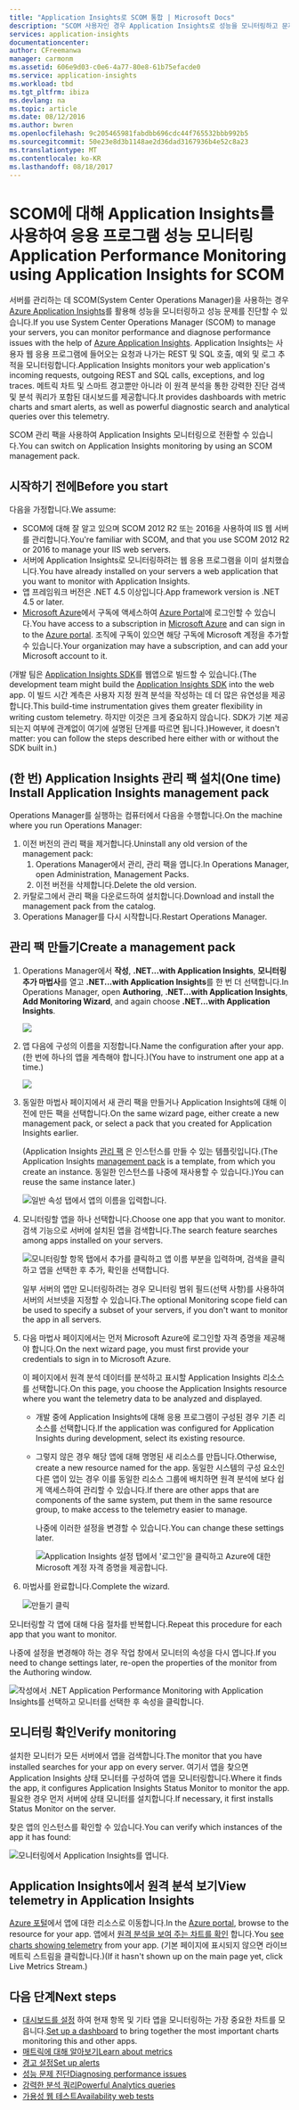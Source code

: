 ```yaml
---
title: "Application Insights로 SCOM 통합 | Microsoft Docs"
description: "SCOM 사용자인 경우 Application Insights로 성능을 모니터링하고 문제를 진단합니다. 포괄적 대시보드, 스마트 경고, 강력한 진단 도구 및 분석 쿼리."
services: application-insights
documentationcenter: 
author: CFreemanwa
manager: carmonm
ms.assetid: 606e9d03-c0e6-4a77-80e8-61b75efacde0
ms.service: application-insights
ms.workload: tbd
ms.tgt_pltfrm: ibiza
ms.devlang: na
ms.topic: article
ms.date: 08/12/2016
ms.author: bwren
ms.openlocfilehash: 9c205465981fabdbb696cdc44f765532bbb992b5
ms.sourcegitcommit: 50e23e8d3b1148ae2d36dad3167936b4e52c8a23
ms.translationtype: MT
ms.contentlocale: ko-KR
ms.lasthandoff: 08/18/2017
---
```

# <a name="application-performance-monitoring-using-application-insights-for-scom"></a><span data-ttu-id="3474d-104">SCOM에 대해 Application Insights를 사용하여 응용 프로그램 성능 모니터링</span><span class="sxs-lookup"><span data-stu-id="3474d-104">Application Performance Monitoring using Application Insights for SCOM</span></span>
<span data-ttu-id="3474d-105">서버를 관리하는 데 SCOM(System Center Operations Manager)을 사용하는 경우 [Azure Application Insights](app-insights-asp-net.md)를 활용해 성능을 모니터링하고 성능 문제를 진단할 수 있습니다.</span><span class="sxs-lookup"><span data-stu-id="3474d-105">If you use System Center Operations Manager (SCOM) to manage your servers, you can monitor performance and diagnose performance issues with the help of [Azure Application Insights](app-insights-asp-net.md).</span></span> <span data-ttu-id="3474d-106">Application Insights는 사용자 웹 응용 프로그램에 들어오는 요청과 나가는 REST 및 SQL 호출, 예외 및 로그 추적을 모니터링합니다.</span><span class="sxs-lookup"><span data-stu-id="3474d-106">Application Insights monitors your web application's incoming requests, outgoing REST and SQL calls, exceptions, and log traces.</span></span> <span data-ttu-id="3474d-107">메트릭 차트 및 스마트 경고뿐만 아니라 이 원격 분석을 통한 강력한 진단 검색 및 분석 쿼리가 포함된 대시보드를 제공합니다.</span><span class="sxs-lookup"><span data-stu-id="3474d-107">It provides dashboards with metric charts and smart alerts, as well as powerful diagnostic search and analytical queries over this telemetry.</span></span> 

<span data-ttu-id="3474d-108">SCOM 관리 팩을 사용하여 Application Insights 모니터링으로 전환할 수 있습니다.</span><span class="sxs-lookup"><span data-stu-id="3474d-108">You can switch on Application Insights monitoring by using an SCOM management pack.</span></span>

## <a name="before-you-start"></a><span data-ttu-id="3474d-109">시작하기 전에</span><span class="sxs-lookup"><span data-stu-id="3474d-109">Before you start</span></span>
<span data-ttu-id="3474d-110">다음을 가정합니다.</span><span class="sxs-lookup"><span data-stu-id="3474d-110">We assume:</span></span>

* <span data-ttu-id="3474d-111">SCOM에 대해 잘 알고 있으며 SCOM 2012 R2 또는 2016을 사용하여 IIS 웹 서버를 관리합니다.</span><span class="sxs-lookup"><span data-stu-id="3474d-111">You're familiar with SCOM, and that you use SCOM 2012 R2 or 2016 to manage your IIS web servers.</span></span>
* <span data-ttu-id="3474d-112">서버에 Application Insights로 모니터링하려는 웹 응용 프로그램을 이미 설치했습니다.</span><span class="sxs-lookup"><span data-stu-id="3474d-112">You have already installed on your servers a web application that you want to monitor with Application Insights.</span></span>
* <span data-ttu-id="3474d-113">앱 프레임워크 버전은 .NET 4.5 이상입니다.</span><span class="sxs-lookup"><span data-stu-id="3474d-113">App framework version is .NET 4.5 or later.</span></span>
* <span data-ttu-id="3474d-114">[Microsoft Azure](https://azure.com)에서 구독에 액세스하여 [Azure Portal](https://portal.azure.com)에 로그인할 수 있습니다.</span><span class="sxs-lookup"><span data-stu-id="3474d-114">You have access to a subscription in [Microsoft Azure](https://azure.com) and can sign in to the [Azure portal](https://portal.azure.com).</span></span> <span data-ttu-id="3474d-115">조직에 구독이 있으면 해당 구독에 Microsoft 계정을 추가할 수 있습니다.</span><span class="sxs-lookup"><span data-stu-id="3474d-115">Your organization may have a subscription, and can add your Microsoft account to it.</span></span>

<span data-ttu-id="3474d-116">(개발 팀은 [Application Insights SDK](app-insights-asp-net.md)를 웹앱으로 빌드할 수 있습니다.</span><span class="sxs-lookup"><span data-stu-id="3474d-116">(The development team might build the [Application Insights SDK](app-insights-asp-net.md) into the web app.</span></span> <span data-ttu-id="3474d-117">이 빌드 시간 계측은 사용자 지정 원격 분석을 작성하는 데 더 많은 유연성을 제공합니다.</span><span class="sxs-lookup"><span data-stu-id="3474d-117">This build-time instrumentation gives them greater flexibility in writing custom telemetry.</span></span> <span data-ttu-id="3474d-118">하지만 이것은 크게 중요하지 않습니다. SDK가 기본 제공되는지 여부에 관계없이 여기에 설명된 단계를 따르면 됩니다.)</span><span class="sxs-lookup"><span data-stu-id="3474d-118">However, it doesn't matter: you can follow the steps described here either with or without the SDK built in.)</span></span>

## <a name="one-time-install-application-insights-management-pack"></a><span data-ttu-id="3474d-119">(한 번) Application Insights 관리 팩 설치</span><span class="sxs-lookup"><span data-stu-id="3474d-119">(One time) Install Application Insights management pack</span></span>
<span data-ttu-id="3474d-120">Operations Manager를 실행하는 컴퓨터에서 다음을 수행합니다.</span><span class="sxs-lookup"><span data-stu-id="3474d-120">On the machine where you run Operations Manager:</span></span>

1. <span data-ttu-id="3474d-121">이전 버전의 관리 팩을 제거합니다.</span><span class="sxs-lookup"><span data-stu-id="3474d-121">Uninstall any old version of the management pack:</span></span>
   1. <span data-ttu-id="3474d-122">Operations Manager에서 관리, 관리 팩을 엽니다.</span><span class="sxs-lookup"><span data-stu-id="3474d-122">In Operations Manager, open Administration, Management Packs.</span></span> 
   2. <span data-ttu-id="3474d-123">이전 버전을 삭제합니다.</span><span class="sxs-lookup"><span data-stu-id="3474d-123">Delete the old version.</span></span>
2. <span data-ttu-id="3474d-124">카탈로그에서 관리 팩을 다운로드하여 설치합니다.</span><span class="sxs-lookup"><span data-stu-id="3474d-124">Download and install the management pack from the catalog.</span></span>
3. <span data-ttu-id="3474d-125">Operations Manager를 다시 시작합니다.</span><span class="sxs-lookup"><span data-stu-id="3474d-125">Restart Operations Manager.</span></span>

## <a name="create-a-management-pack"></a><span data-ttu-id="3474d-126">관리 팩 만들기</span><span class="sxs-lookup"><span data-stu-id="3474d-126">Create a management pack</span></span>
1. <span data-ttu-id="3474d-127">Operations Manager에서 **작성**, **.NET...with Application Insights**, **모니터링 추가 마법사**를 열고 **.NET...with Application Insights**를 한 번 더 선택합니다.</span><span class="sxs-lookup"><span data-stu-id="3474d-127">In Operations Manager, open **Authoring**, **.NET...with Application Insights**, **Add Monitoring Wizard**, and again choose **.NET...with Application Insights**.</span></span>
   
    ![](./media/app-insights-scom/020.png)
2. <span data-ttu-id="3474d-128">앱 다음에 구성의 이름을 지정합니다.</span><span class="sxs-lookup"><span data-stu-id="3474d-128">Name the configuration after your app.</span></span> <span data-ttu-id="3474d-129">(한 번에 하나의 앱을 계측해야 합니다.)</span><span class="sxs-lookup"><span data-stu-id="3474d-129">(You have to instrument one app at a time.)</span></span>
   
    ![](./media/app-insights-scom/030.png)
3. <span data-ttu-id="3474d-130">동일한 마법사 페이지에서 새 관리 팩을 만들거나 Application Insights에 대해 이전에 만든 팩을 선택합니다.</span><span class="sxs-lookup"><span data-stu-id="3474d-130">On the same wizard page, either create a new management pack, or select a pack that you created for Application Insights earlier.</span></span>
   
     <span data-ttu-id="3474d-131">(Application Insights [관리 팩](https://technet.microsoft.com/library/cc974491.aspx) 은 인스턴스를 만들 수 있는 템플릿입니다.</span><span class="sxs-lookup"><span data-stu-id="3474d-131">(The Application Insights [management pack](https://technet.microsoft.com/library/cc974491.aspx) is a template, from which you create an instance.</span></span> <span data-ttu-id="3474d-132">동일한 인스턴스를 나중에 재사용할 수 있습니다.)</span><span class="sxs-lookup"><span data-stu-id="3474d-132">You can reuse the same instance later.)</span></span>

    ![일반 속성 탭에서 앱의 이름을 입력합니다.](./media/app-insights-scom/040.png)

1. <span data-ttu-id="3474d-136">모니터링할 앱을 하나 선택합니다.</span><span class="sxs-lookup"><span data-stu-id="3474d-136">Choose one app that you want to monitor.</span></span> <span data-ttu-id="3474d-137">검색 기능으로 서버에 설치된 앱을 검색합니다.</span><span class="sxs-lookup"><span data-stu-id="3474d-137">The search feature searches among apps installed on your servers.</span></span>
   
    ![모니터링할 항목 탭에서 추가를 클릭하고 앱 이름 부분을 입력하며, 검색을 클릭하고 앱을 선택한 후 추가, 확인을 선택합니다.](./media/app-insights-scom/050.png)
   
    <span data-ttu-id="3474d-139">일부 서버의 앱만 모니터링하려는 경우 모니터링 범위 필드(선택 사항)를 사용하여 서버의 서브넷을 지정할 수 있습니다.</span><span class="sxs-lookup"><span data-stu-id="3474d-139">The optional Monitoring scope field can be used to specify a subset of your servers, if you don't want to monitor the app in all servers.</span></span>
2. <span data-ttu-id="3474d-140">다음 마법사 페이지에서는 먼저 Microsoft Azure에 로그인할 자격 증명을 제공해야 합니다.</span><span class="sxs-lookup"><span data-stu-id="3474d-140">On the next wizard page, you must first provide your credentials to sign in to Microsoft Azure.</span></span>
   
    <span data-ttu-id="3474d-141">이 페이지에서 원격 분석 데이터를 분석하고 표시할 Application Insights 리소스를 선택합니다.</span><span class="sxs-lookup"><span data-stu-id="3474d-141">On this page, you choose the Application Insights resource where you want the telemetry data to be analyzed and displayed.</span></span> 
   
   * <span data-ttu-id="3474d-142">개발 중에 Application Insights에 대해 응용 프로그램이 구성된 경우 기존 리소스를 선택합니다.</span><span class="sxs-lookup"><span data-stu-id="3474d-142">If the application was configured for Application Insights during development, select its existing resource.</span></span>
   * <span data-ttu-id="3474d-143">그렇지 않은 경우 해당 앱에 대해 명명된 새 리소스를 만듭니다.</span><span class="sxs-lookup"><span data-stu-id="3474d-143">Otherwise, create a new resource named for the app.</span></span> <span data-ttu-id="3474d-144">동일한 시스템의 구성 요소인 다른 앱이 있는 경우 이를 동일한 리소스 그룹에 배치하면 원격 분석에 보다 쉽게 액세스하여 관리할 수 있습니다.</span><span class="sxs-lookup"><span data-stu-id="3474d-144">If there are other apps that are components of the same system, put them in the same resource group, to make access to the telemetry easier to manage.</span></span>
     
     <span data-ttu-id="3474d-145">나중에 이러한 설정을 변경할 수 있습니다.</span><span class="sxs-lookup"><span data-stu-id="3474d-145">You can change these settings later.</span></span>
     
     ![Application Insights 설정 탭에서 '로그인'을 클릭하고 Azure에 대한 Microsoft 계정 자격 증명을 제공합니다.](./media/app-insights-scom/060.png)
3. <span data-ttu-id="3474d-148">마법사를 완료합니다.</span><span class="sxs-lookup"><span data-stu-id="3474d-148">Complete the wizard.</span></span>
   
    ![만들기 클릭](./media/app-insights-scom/070.png)

<span data-ttu-id="3474d-150">모니터링할 각 앱에 대해 다음 절차를 반복합니다.</span><span class="sxs-lookup"><span data-stu-id="3474d-150">Repeat this procedure for each app that you want to monitor.</span></span>

<span data-ttu-id="3474d-151">나중에 설정을 변경해야 하는 경우 작업 창에서 모니터의 속성을 다시 엽니다.</span><span class="sxs-lookup"><span data-stu-id="3474d-151">If you need to change settings later, re-open the properties of the monitor from the Authoring window.</span></span>

![작성에서 .NET Application Performance Monitoring with Application Insights를 선택하고 모니터를 선택한 후 속성을 클릭합니다.](./media/app-insights-scom/080.png)

## <a name="verify-monitoring"></a><span data-ttu-id="3474d-153">모니터링 확인</span><span class="sxs-lookup"><span data-stu-id="3474d-153">Verify monitoring</span></span>
<span data-ttu-id="3474d-154">설치한 모니터가 모든 서버에서 앱을 검색합니다.</span><span class="sxs-lookup"><span data-stu-id="3474d-154">The monitor that you have installed searches for your app on every server.</span></span> <span data-ttu-id="3474d-155">여기서 앱을 찾으면 Application Insights 상태 모니터를 구성하여 앱을 모니터링합니다.</span><span class="sxs-lookup"><span data-stu-id="3474d-155">Where it finds the app, it configures Application Insights Status Monitor to monitor the app.</span></span> <span data-ttu-id="3474d-156">필요한 경우 먼저 서버에 상태 모니터를 설치합니다.</span><span class="sxs-lookup"><span data-stu-id="3474d-156">If necessary, it first installs Status Monitor on the server.</span></span>

<span data-ttu-id="3474d-157">찾은 앱의 인스턴스를 확인할 수 있습니다.</span><span class="sxs-lookup"><span data-stu-id="3474d-157">You can verify which instances of the app it has found:</span></span>

![모니터링에서 Application Insights를 엽니다.](./media/app-insights-scom/100.png)

## <a name="view-telemetry-in-application-insights"></a><span data-ttu-id="3474d-159">Application Insights에서 원격 분석 보기</span><span class="sxs-lookup"><span data-stu-id="3474d-159">View telemetry in Application Insights</span></span>
<span data-ttu-id="3474d-160">[Azure 포털](https://portal.azure.com)에서 앱에 대한 리소스로 이동합니다.</span><span class="sxs-lookup"><span data-stu-id="3474d-160">In the [Azure portal](https://portal.azure.com), browse to the resource for your app.</span></span> <span data-ttu-id="3474d-161">앱에서 [원격 분석을 보여 주는 차트를 확인](app-insights-dashboards.md) 합니다.</span><span class="sxs-lookup"><span data-stu-id="3474d-161">You [see charts showing telemetry](app-insights-dashboards.md) from your app.</span></span> <span data-ttu-id="3474d-162">(기본 페이지에 표시되지 않으면 라이브 메트릭 스트림을 클릭합니다.)</span><span class="sxs-lookup"><span data-stu-id="3474d-162">(If it hasn't shown up on the main page yet, click Live Metrics Stream.)</span></span>

## <a name="next-steps"></a><span data-ttu-id="3474d-163">다음 단계</span><span class="sxs-lookup"><span data-stu-id="3474d-163">Next steps</span></span>
* <span data-ttu-id="3474d-164">[대시보드를 설정](app-insights-dashboards.md) 하여 현재 항목 및 기타 앱을 모니터링하는 가장 중요한 차트를 모읍니다.</span><span class="sxs-lookup"><span data-stu-id="3474d-164">[Set up a dashboard](app-insights-dashboards.md) to bring together the most important charts monitoring this and other apps.</span></span>
* [<span data-ttu-id="3474d-165">매트릭에 대해 알아보기</span><span class="sxs-lookup"><span data-stu-id="3474d-165">Learn about metrics</span></span>](app-insights-metrics-explorer.md)
* [<span data-ttu-id="3474d-166">경고 설정</span><span class="sxs-lookup"><span data-stu-id="3474d-166">Set up alerts</span></span>](app-insights-alerts.md)
* [<span data-ttu-id="3474d-167">성능 문제 진단</span><span class="sxs-lookup"><span data-stu-id="3474d-167">Diagnosing performance issues</span></span>](app-insights-detect-triage-diagnose.md)
* [<span data-ttu-id="3474d-168">강력한 분석 쿼리</span><span class="sxs-lookup"><span data-stu-id="3474d-168">Powerful Analytics queries</span></span>](app-insights-analytics.md)
* [<span data-ttu-id="3474d-169">가용성 웹 테스트</span><span class="sxs-lookup"><span data-stu-id="3474d-169">Availability web tests</span></span>](app-insights-monitor-web-app-availability.md)

